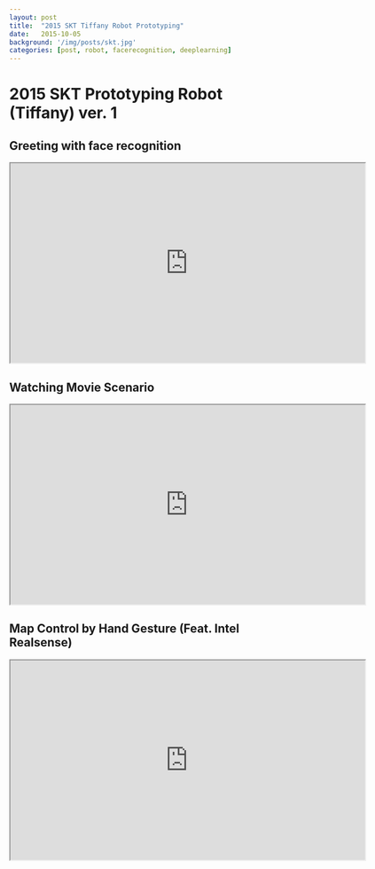 ```yaml
---
layout: post
title:  "2015 SKT Tiffany Robot Prototyping"
date:   2015-10-05
background: '/img/posts/skt.jpg'
categories: [post, robot, facerecognition, deeplearning]
---
```


2015 SKT Prototyping Robot (Tiffany) ver. 1
============================================

Greeting with face recognition
------------------------------------------------
<iframe src="https://drive.google.com/file/d/12OJ5N3WrHEc80gZYXtvQdF8A4j_uXAys_w/preview" width="640" height="360"></span></iframe>

Watching Movie Scenario
------------------------------------------------
<iframe src="https://drive.google.com/file/d/1yy5o1yhpO1mqsUoAuZX-zuLSRM3MCfR8kA/preview" width="640" height="360"></span></iframe>

Map Control by Hand Gesture (Feat. Intel Realsense)
------------------------------------------------
<iframe src="https://drive.google.com/file/d/1EzuG_LqoSUpqxH5_TViOPsJLH3cG7LEGSg/preview" width="640" height="360"></span></iframe>
